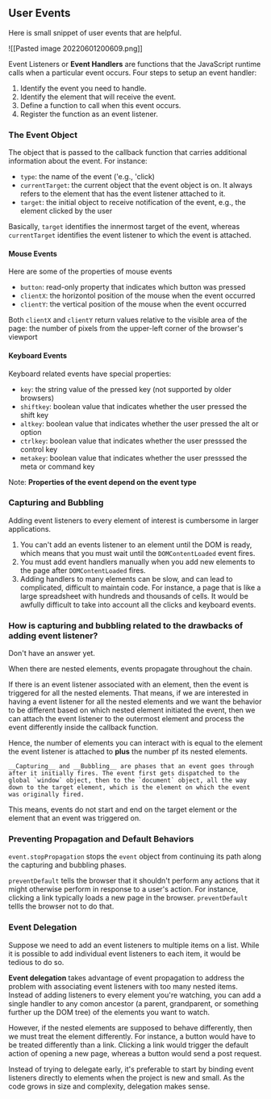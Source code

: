 ## User Events
Here is small snippet of user events that are helpful. 

![[Pasted image 20220601200609.png]]

Event Listeners or __Event Handlers__ are functions that the JavaScript runtime calls when a particular event occurs. Four steps to setup an event handler:
1. Identify the event you need to handle. 
2. Identify the element that will receive the event.
3. Define a function to call when this event occurs.
4. Register the function as an event listener.

### The Event Object
The object that is passed to the callback function that carries additional information about the event. For instance:
- `type`: the name of the event ('e.g., 'click)
- `currentTarget`: the current object  that the event object is on. It always refers to the element that has the event listener attached to it.
- `target`: the initial object to receive notification of the event, e.g., the element clicked by the user

Basically, `target` identifies the innermost target of the event, whereas `currentTarget` identifies the event listener to which the event is attached.

#### Mouse Events

Here are some of the properties of mouse events
- `button`: read-only property that indicates which button was pressed
- `clientX`: the horizontol position of the mouse when the event occurred
- `clientY`: the vertical position of the mouse when the event occurred

Both `clientX` and `clientY` return values relative to the visible area of the page: the number of pixels from the upper-left corner of the browser's viewport

#### Keyboard Events
Keyboard related events have special properties:

- `key`: the string value of the pressed key (not supported by older browsers)
- `shiftkey`: boolean value that indicates whether the user pressed the shift key
- `altkey`: boolean value that indicates whether the user pressed the alt or option 
- `ctrlkey`: boolean value that indicates whether the user presssed the control key
- `metakey`: boolean value that indicates whether the user presssed the meta or command key

Note: __Properties of the event depend on the event type__

### Capturing and Bubbling
Adding event listeners to every element of interest is cumbersome in larger applications. 

1. You can't add an events listener to an element until the DOM is ready, which means that you must wait until the `DOMContentLoaded` event fires. 
2. You must add event handlers manually when you add new elements to the page after `DOMContentLoaded` fires.
3. Adding handlers to many elements can be slow, and can lead to complicated, difficult to maintain code. For instance, a page that is like a large spreadsheet with hundreds and thousands of cells. It would be awfully difficult to take into account all the clicks and keyboard events.

### How is capturing and bubbling related to the drawbacks of adding event listener?
Don't have an answer yet.

When there are nested elements, events propagate throughout the chain. 

If there is an event listener associated with an element, then the event is triggered for all the nested elements. That means, if we are interested in having a event listener for all the nested elements and we want the behavior to be different based on which nested element initiated the event, then we can attach the event listener to the outermost element and process the event differently inside the callback function.

Hence, the number of elements you can interact with is equal to the element the event listener is attached to __plus__ the number pf its nested elements.

	__Capturing__ and __Bubbling__ are phases that an event goes through after it initially fires. The event first gets dispatched to the global `window` object, then to the `document` object, all the way down to the target element, which is the element on which the event was originally fired. 

This means, events do not start and end on the target element or the element that an event was triggered on.

### Preventing Propagation and Default Behaviors

`event.stopPropagation` stops the `event` object from continuing its path along the capturing and bubbling phases.

`preventDefault` tells the browser that it shouldn't perform any actions that it might otherwise perform in response to a user's action. For instance, clicking a link typically loads a new page in the browser. `preventDefault` tellls the browser not to do that.

### Event Delegation

Suppose we need to add an event listeners to multiple items on a list. While it is possible to add individual event listeners to each item, it would be tedious to do so. 

__Event delegation__ takes advantage of event propagation to address the problem with associating event listeners with too many nested items. Instead of adding listeners to every element you're watching, you can add a single handler to any comon ancestor (a parent, grandparent, or something further up the DOM tree) of the elements you want to watch.

However, if the nested elements are supposed to behave differently, then we must treat the element differently. For instance, a button would have to be treated differently than a link. Clicking a link would trigger the default action of opening a new page, whereas a button would send a post request.

Instead of trying to delegate early, it's preferable to start by binding event listeners directly to elements when the project is new and small. As the code grows in size and complexity, delegation makes sense.






